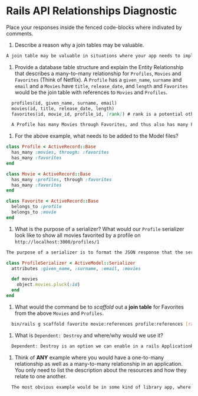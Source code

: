 # Rails API Relationships Diagnostic

Place your responses inside the fenced code-blocks where indivated by comments.

1.  Describe a reason why a join tables may be valuable.

  ```md
  A join table may be valuable in situations where your app needs to implement a many-to-many relationship, since it is the method by which those relationships are modeled in relational databases.
  ```

1.  Provide a database table structure and explain the Entity Relationship that
  describes a many-to-many relationship for `Profiles`, `Movies` and `Favorites`
  (Think of Netflix). A `Profile` has a `given_name`, `surname` and `email` and a
  `Movies` have `title`, `release_date`, and `length` and `Favorites` would be the
  join table with references to `Movies` and `Profiles`.

  ```md
    profiles(id, given_name, surname, email)
    movies(id, title, release_date, length)
    favorites(id, movie_id, profile_id, [rank]) # rank is a potential other column if the app requires the ability to order favorites

    A Profile has many Movies through Favorites, and thus also has many Favorites. Similarly, a Movie has many Profiles though Favorites, and also has many Favorites.
  ```

1.  For the above example, what needs to be added to the Model files?

  ```rb
  class Profile < ActiveRecord::Base
    has_many :movies, through: :favorites
    has_many :favorites
  end
  ```

  ```rb
  class Movie < ActiveRecord::Base
    has_many :profiles, through :favorites
    has_many :favorites
  end
  ```

  ```rb
  class Favorite < ActiveRecord::Base
    belongs_to :profile
    belongs_to :movie
  end
  ```

1.  What is the purpose of a serializer? What would our `Profile` serializer look
like to show all movies favorited by a profile on
`http://localhost:3000/profiles/1`

  ```md
  The purpose of a serializer is to format the JSON response that the server will send to the client based on the data retrieved by the model.
  ```

  ```rb
  class ProfileSerializer < ActiveModel::Serializer
    attributes :given_name, :surname, :email, :movies

    def movies
      object.movies.pluck(:id)
    end
  end
  ```

1.  What would the command be to _scaffold_ out a **join table** for Favorites from
the above `Movies` and `Profiles`.

  ```sh
    bin/rails g scaffold favorite movie:references profile:references [rank:integer]
  ```

1.  What is `Dependent: Destroy` and where/why would we use it?

  ```md
    Dependent: Destroy is an option we can enable in a rails ApplicationRecord object which will cause rails to automatically delete any entries in the database with foreign keys referencing the object being deleted.
  ```

1.  Think of **ANY** example where you would have a one-to-many relationship as well
as a many-to-many relationship in an application. You only need to list the
description about the resources and how they relate to one another.

  ```md
    The most obvious example would be in some kind of library app, where you would first have a one-to-many relationship between Authors and Books, where one author has many books, but you would then further have a many-to-many realationship between books and borrowers, where books and borrowers both have many of each other through a loan model.
  ```
